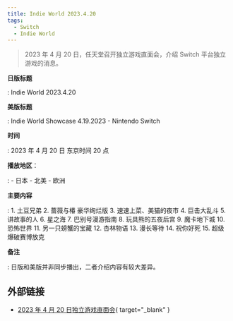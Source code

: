 ```yaml
---
title: Indie World 2023.4.20
tags:
  - Switch
  - Indie World
---
```


> 2023 年 4 月 20 日，任天堂召开独立游戏直面会，介绍 Switch 平台独立游戏的消息。

**日版标题**

:	Indie World 2023.4.20

**美版标题**

:	Indie World Showcase 4.19.2023 - Nintendo Switch

**时间**

:	2023 年 4 月 20 日 东京时间 20 点

**播放地区**：

:	- 日本
	- 北美
	- 欧洲

**主要内容**

:	1. 土豆兄弟
	2. 蔷薇与椿 豪华绚烂版
	3. 速速上菜、美猫的夜市
	4. 巨击大乱斗
	5. 讲故事的人
	6. 星之海
	7. 巴别号漫游指南
	8. 玩具熊的五夜后宫
	9. 魔卡地下城
	10. 恐怖世界
	11. 另一只螃蟹的宝藏
	12. 杏林物语
	13. 漫长等待
	14. 祝你好死
	15. 超级爆破赛博放克

**备注**

:	日版和美版并非同步播出，二者介绍内容有较大差异。

## 外部链接

- [2023 年 4 月 20 日独立游戏直面会](https://www.bilibili.com/video/BV1GV4y1f7JJ/){ target="_blank" }

